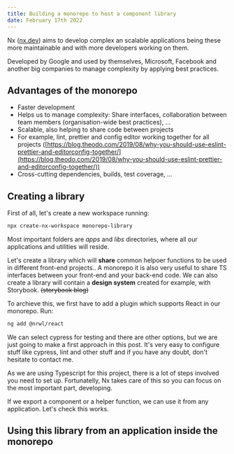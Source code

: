 ```yaml
---
title: Building a monorepo to host a component library
date: February 17th 2022
---
```


Nx ([nx.dev](http://nx.dev)) aims to develop complex an scalable applications being these more maintainable and with more developers working on them.

Developed by Google and used by themselves, Microsoft, Facebook and another big companies to manage complexity by applying best practices.

## Advantages of the monorepo

-   Faster development
-   Helps us to manage complexity: Share interfaces, collaboration between team members (organisation-wide best practices), ...
-   Scalable, also helping to share code between projects
-   For example, lint, prettier and config editor working together for all projects ([https://blog.theodo.com/2019/08/why-you-should-use-eslint-prettier-and-editorconfig-together/](https://blog.theodo.com/2019/08/why-you-should-use-eslint-prettier-and-editorconfig-together/))
-   Cross-cutting dependencies, builds, test coverage, ...

## Creating a library

First of all, let's create a new workspace running:

```bash
npx create-nx-workspace monorepo-library
```

Most important folders are _apps_ and _libs_ directories, where all our applications and utilities will reside.

Let's create a library which will **share** common helpoer functions to be used in different front-end projects.. A monorepo it is also very useful to share TS interfaces between your front-end and your back-end code. We can also create a library will contain a **design system** created for example, with Storybook. ~~(storybook blog)~~

To archieve this, we first have to add a plugin which supports React in our monorepo. Run:

```bash
ng add @nrwl/react
```

We can select cypress for testing and there are other options, but we are just going to make a first approach in this post. It's very easy to configure stuff like cypress, lint and other stuff and if you have any doubt, don't hesitate to contact me.

As we are using Typescript for this project, there is a lot of steps involved you need to set up. Fortunatelly, Nx takes care of this so you can focus on the most important part, developing.

If we export a component or a helper function, we can use it from any application. Let's check this works.

## Using this library from an application inside the monorepo
